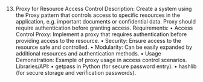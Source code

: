 13. Proxy for Resource Access Control
Description:
Create a system using the Proxy pattern that controls access to
specific resources in the application, e.g. important documents or
confidential data. Proxy should require authentication before
granting access.
Requirements:
• Access Control Proxy: Implement a proxy that
requires authentication before providing access to the resource.
• Security: Ensure access to the resource
safe and controlled.
• Modularity: Can be easily expanded by
additional resources and authentication methods.
• Usage Demonstration: Example of proxy usage in
access control scenarios.
Libraries/API:
• getpass in Python (for secure password entry).
• hashlib (for secure storage and verification
passwords).

